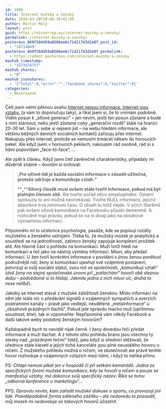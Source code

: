 ```yaml
---
id: 1000
title: Internet mužský a ženský
date: 2010-03-28T10:06:56+01:00
author: Martin Malý
layout: post
guid: https://misantrop.eu/internet-muzsky-a-zensky/
permalink: /internet-muzsky-a-zensky/
posterous_869f584d59a8506ee6c71421743d2e0f_post_id:
  - "14714849"
posterous_869f584d59a8506ee6c71421743d2e0f_permalink:
  - https://adent.posterous.com/internet-muzsky-a-zensky
mashsb_timestamp:
  - "1573574757"
mashsb_shares:
  - "0"
mashsb_jsonshares:
  - '{"total":0,"error":"","facebook_shares":0,"twitter":0}'
categories:
  - Nezařazené
---
```

Četl jsem velmi pěknou &uacute;vahu <a href="https://www.unisona.com/?p=370" title="Permanent Link: Internet nejsou informace. Internet jsou vztahy." rel="bookmark">Internet nejsou informace. Internet jsou vztahy.</a> (a v&aacute;m to doporučuju taky), a ř&iacute;kal jsem si, že to vn&iacute;m&aacute;m podobně. Vid&iacute;m posun k &#8222;s&iacute;ťov&eacute; generaci&#8220; &#8211; jen nev&iacute;m, jestli ten posun zůstane a bude s nimi st&aacute;rnout, nebo jestli zůstane coby &#8222;generačn&iacute; rozd&iacute;l&#8220; st&aacute;le na hranici 20-30 let. S&aacute;m u sebe si nejsem jist &#8211; na webu hled&aacute;m informace, ale vět&scaron;inu běžn&yacute;ch denn&iacute;ch soci&aacute;ln&iacute;ch kontaktů zařizuju přes internet. Nakupuju přes internet, protože se nemus&iacute;m trm&aacute;cet někam do horouc&iacute;ch pekel. Ale když jsem v horouc&iacute;ch peklech, nakoup&iacute;m r&aacute;d osobně, r&aacute;d si s lidmi popov&iacute;d&aacute;m &#8222;face-to-face&#8220;, &#8230;

Ale zpět k čl&aacute;nku. Když jsem četl z&aacute;věrečn&eacute; charakteristiky, připadaly mi důvěrně zn&aacute;m&eacute; &#8211; dovol&iacute;m si ocitovat:

> &#8222;**Pro s&iacute;ťov&eacute; lidi je každ&aacute; soci&aacute;ln&iacute; informace v z&aacute;sadě užitečn&aacute;, protože udržuje a komunikuje vztah.&#8220;** 
> 
> **&#8222;****S&iacute;ťov&yacute; člověk mus&iacute; ov&scaron;em st&aacute;le tvořit informace, pokud m&aacute; b&yacute;t platn&yacute;m členem s&iacute;tě**. Ale tvořte poř&aacute;d něco smyslupln&eacute;ho. Ostatn&iacute; spoluuzly to ani možn&aacute; neoček&aacute;vaj&iacute;. Tvořte NULL informace, jejichž absorbce trv&aacute; minimum času. O obsah tu totiž nejde. V oč&iacute;ch Star&scaron;inů pak ov&scaron;em s&iacute;ťov&aacute; komunikace na Facebooku působ&iacute; dementně. A rozhodně maj&iacute; pravdu, pokud se na ni d&iacute;vaj&iacute; jako na obsahově v&yacute;znamnou informaci.

Připomnělo mi to učebnice psychologie, pas&aacute;že, kde se popisuj&iacute; rozd&iacute;ly mužsk&eacute;ho a žensk&eacute;ho ustrojen&iacute;. Třeba to, že mužsk&yacute; mozek je analytick&yacute; a soustřed&iacute; se na jednotlivosti, zat&iacute;mco žensk&yacute; zapojuje komplexn&iacute; prožitek atd. Ale hlavně č&aacute;st o pohledu na komunikaci. Muži totiž hled&iacute; na komunikaci a řeč jako na n&aacute;stroj v&yacute;měny informac&iacute;. Mluv&iacute;, aby předali informaci. U žen tvoř&iacute; konkr&eacute;tn&iacute; informace v pov&iacute;d&aacute;n&iacute; s jinou ženou poněkud podružněj&scaron;&iacute; roli; ženy si komunikac&iacute; ujasňuj&iacute; sv&eacute; vz&aacute;jemn&eacute; postaven&iacute;, potvrzuj&iacute; si svůj soci&aacute;ln&iacute; statut, svou roli ve společnosti, &#8222;komunikuj&iacute; vztah&#8220; (_dvě ženy na stejn&eacute; společensk&eacute; &uacute;rovni při &#8222;potlach&aacute;n&iacute;&#8220; hovoř&iacute; obě stejnou dobu &#8211; podvědomě si to hl&iacute;daj&iacute;. Jakmile jedna z nich mluv&iacute; v&iacute;c, druh&aacute; to nese nelibě_).

Jakoby se internet st&aacute;val z mužsk&eacute; z&aacute;ležitosti ženskou. M&iacute;sto informac&iacute; na něm jde st&aacute;le v&iacute;c o před&aacute;v&aacute;n&iacute; sign&aacute;lů o vz&aacute;jemn&yacute;ch sympati&iacute;ch a averz&iacute;ch postrann&iacute;mi kan&aacute;ly &#8211; pr&aacute;vě jako vedlej&scaron;&iacute;, nesdělen&eacute; &#8222;metainformace&#8220; u &#8222;obsahově pr&aacute;zdn&yacute;ch tlachů&#8220;. Pokud jste opravdu macho muž (_upř&iacute;mnou soustrast, btw_), tak si vzpomeňte: Nepřipom&iacute;n&aacute; v&aacute;m někdy Facebook a dal&scaron;&iacute; takov&eacute; weby podobn&yacute; žensk&yacute;m hovorům?

Každop&aacute;dně bych to neviděl nijak černě. I ženy dovedou řeč&iacute; předat informace a muži tlachat. A z tohoto &uacute;hlu pohledu br&aacute;no jsou v&scaron;echny ty stesky nad &#8222;pr&aacute;zdn&yacute;mi řečmi&#8220; tot&eacute;ž, jako když si &uacute;ředn&iacute;ci stěžovali, že &uacute;řednice st&aacute;le klevet&iacute; a jejich tich&eacute; kancel&aacute;ře jsou pln&eacute; neust&aacute;l&eacute;ho hovoru o ničem. Z mužsk&eacute;ho pohledu možn&aacute; o ničem, ve skutečnosti ale pr&aacute;vě tenhle hovor rozhoduje o vz&aacute;jemn&yacute;ch vztaz&iacute;ch mezi lidmi, i když to neř&iacute;k&aacute; př&iacute;mo.

PS: _Chlapi nemus&iacute; plkat jen v hospodě či při setk&aacute;n&iacute; kamar&aacute;dů. Jedna ze specifick&yacute;ch forem mužsk&eacute; komunikace, kdy se hovoř&iacute; o ničem a pouze se manifestuj&iacute; vztahy, m&aacute; dokonce svůj specifick&yacute; n&aacute;zev: Ř&iacute;k&aacute; se tomu &#8222;odborn&aacute; konference o marketingu&#8220;&#8230;_

PPS: _Opravdu nev&iacute;m, kam zařadit mužsk&eacute; diskuse o sportu, co provozuj&iacute; jin&iacute; lid&eacute;. Pravděpodobně forma sd&iacute;len&eacute;ho z&aacute;žitku &#8211; ale nedovedu to posoudit, můj mozek mi nedovoluje se takov&yacute;ch hovorů &uacute;častnit._